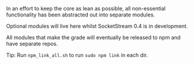 In an effort to keep the core as lean as possible, all non-essential functionality has been abstracted out into separate modules.

Optional modules will live here whilst SocketStream 0.4 is in development.

All modules that make the grade will eventually be released to npm and have separate repos.

Tip: Run `npm_link_all.sh` to run `sudo npm link` in each dir.

